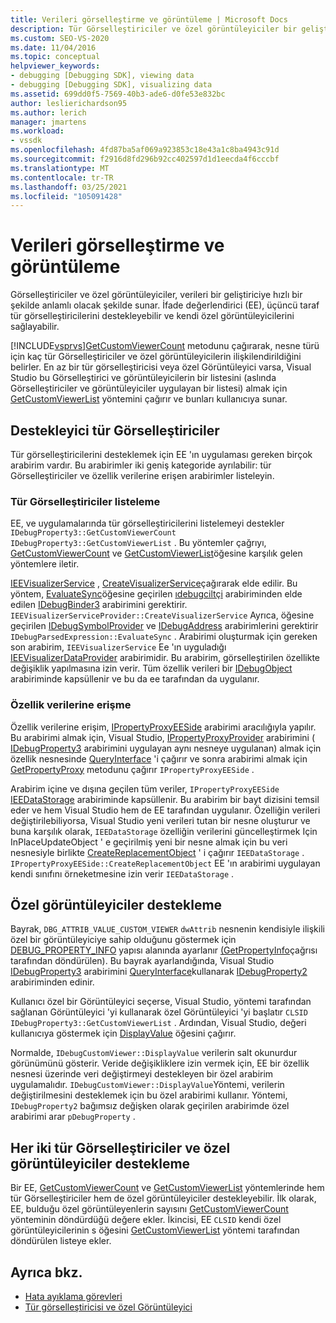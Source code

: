```yaml
---
title: Verileri görselleştirme ve görüntüleme | Microsoft Docs
description: Tür Görselleştiriciler ve özel görüntüleyiciler bir geliştiriciye veri sunma hakkında bilgi edinin. İfade değerlendirici, üçüncü taraf tür görselleştiricilerini destekler.
ms.custom: SEO-VS-2020
ms.date: 11/04/2016
ms.topic: conceptual
helpviewer_keywords:
- debugging [Debugging SDK], viewing data
- debugging [Debugging SDK], visualizing data
ms.assetid: 699dd0f5-7569-40b3-ade6-d0fe53e832bc
author: leslierichardson95
ms.author: lerich
manager: jmartens
ms.workload:
- vssdk
ms.openlocfilehash: 4fd87ba5af069a923853c18e43a1c8ba4943c91d
ms.sourcegitcommit: f2916d8fd296b92cc402597d1d1eecda4f6cccbf
ms.translationtype: MT
ms.contentlocale: tr-TR
ms.lasthandoff: 03/25/2021
ms.locfileid: "105091428"
---
```

# <a name="visualizing-and-viewing-data"></a>Verileri görselleştirme ve görüntüleme
Görselleştiriciler ve özel görüntüleyiciler, verileri bir geliştiriciye hızlı bir şekilde anlamlı olacak şekilde sunar. İfade değerlendirici (EE), üçüncü taraf tür görselleştiricilerini destekleyebilir ve kendi özel görüntüleyicilerini sağlayabilir.

 [!INCLUDE[vsprvs](../../code-quality/includes/vsprvs_md.md)][GetCustomViewerCount](../../extensibility/debugger/reference/idebugproperty3-getcustomviewercount.md) metodunu çağırarak, nesne türü için kaç tür Görselleştiriciler ve özel görüntüleyicilerin ilişkilendirildiğini belirler. En az bir tür görselleştiricisi veya özel Görüntüleyici varsa, Visual Studio bu Görselleştirici ve görüntüleyicilerin bir listesini (aslında Görselleştiriciler ve görüntüleyiciler uygulayan bir listesi) almak için [GetCustomViewerList](../../extensibility/debugger/reference/idebugproperty3-getcustomviewerlist.md) yöntemini çağırır ve bunları kullanıcıya sunar.

## <a name="supporting-type-visualizers"></a>Destekleyici tür Görselleştiriciler
 Tür görselleştiricilerini desteklemek için EE 'ın uygulaması gereken birçok arabirim vardır. Bu arabirimler iki geniş kategoride ayrılabilir: tür Görselleştiriciler ve özellik verilerine erişen arabirimler listeleyin.

### <a name="listing-type-visualizers"></a>Tür Görselleştiriciler listeleme
 EE, ve uygulamalarında tür görselleştiricilerini listelemeyi destekler `IDebugProperty3::GetCustomViewerCount` `IDebugProperty3::GetCustomViewerList` . Bu yöntemler çağrıyı, [GetCustomViewerCount](../../extensibility/debugger/reference/ieevisualizerservice-getcustomviewercount.md) ve [GetCustomViewerList](../../extensibility/debugger/reference/ieevisualizerservice-getcustomviewerlist.md)öğesine karşılık gelen yöntemlere iletir.

 [IEEVisualizerService](../../extensibility/debugger/reference/ieevisualizerservice.md) , [CreateVisualizerService](../../extensibility/debugger/reference/ieevisualizerserviceprovider-createvisualizerservice.md)çağırarak elde edilir. Bu yöntem, [EvaluateSync](../../extensibility/debugger/reference/idebugparsedexpression-evaluatesync.md)öğesine geçirilen [ıdebugciltçi](../../extensibility/debugger/reference/idebugbinder.md) arabiriminden elde edilen [IDebugBinder3](../../extensibility/debugger/reference/idebugbinder3.md) arabirimini gerektirir. `IEEVisualizerServiceProvider::CreateVisualizerService` Ayrıca, öğesine geçirilen [IDebugSymbolProvider](../../extensibility/debugger/reference/idebugsymbolprovider.md) ve [IDebugAddress](../../extensibility/debugger/reference/idebugaddress.md) arabirimlerini gerektirir `IDebugParsedExpression::EvaluateSync` . Arabirimi oluşturmak için gereken son arabirim, `IEEVisualizerService` Ee 'ın uyguladığı [IEEVisualizerDataProvider](../../extensibility/debugger/reference/ieevisualizerdataprovider.md) arabirimidir. Bu arabirim, görselleştirilen özellikte değişiklik yapılmasına izin verir. Tüm özellik verileri bir [IDebugObject](../../extensibility/debugger/reference/idebugobject.md) arabiriminde kapsüllenir ve bu da ee tarafından da uygulanır.

### <a name="accessing-property-data"></a>Özellik verilerine erişme
 Özellik verilerine erişim, [IPropertyProxyEESide](../../extensibility/debugger/reference/ipropertyproxyeeside.md) arabirimi aracılığıyla yapılır. Bu arabirimi almak için, Visual Studio, [IPropertyProxyProvider](../../extensibility/debugger/reference/ipropertyproxyprovider.md) arabirimini ( [IDebugProperty3](../../extensibility/debugger/reference/idebugproperty3.md) arabirimini uygulayan aynı nesneye uygulanan) almak için özellik nesnesinde [QueryInterface](/cpp/atl/queryinterface) 'i çağırır ve sonra arabirimi almak için [GetPropertyProxy](../../extensibility/debugger/reference/ipropertyproxyprovider-getpropertyproxy.md) metodunu çağırır `IPropertyProxyEESide` .

 Arabirim içine ve dışına geçilen tüm veriler, `IPropertyProxyEESide` [IEEDataStorage](../../extensibility/debugger/reference/ieedatastorage.md) arabiriminde kapsüllenir. Bu arabirim bir bayt dizisini temsil eder ve hem Visual Studio hem de EE tarafından uygulanır. Özelliğin verileri değiştirilebiliyorsa, Visual Studio yeni verileri tutan bir nesne oluşturur ve buna karşılık olarak, `IEEDataStorage` özelliğin verilerini güncelleştirmek Için InPlaceUpdateObject ' e geçirilmiş yeni bir nesne almak için bu veri nesnesiyle birlikte [CreateReplacementObject](../../extensibility/debugger/reference/ipropertyproxyeeside-createreplacementobject.md) ' i çağırır `IEEDataStorage` . [](../../extensibility/debugger/reference/ipropertyproxyeeside-inplaceupdateobject.md) `IPropertyProxyEESide::CreateReplacementObject` EE 'ın arabirimi uygulayan kendi sınıfını örneketmesine izin verir `IEEDataStorage` .

## <a name="supporting-custom-viewers"></a>Özel görüntüleyiciler destekleme
 Bayrak, `DBG_ATTRIB_VALUE_CUSTOM_VIEWER` `dwAttrib` nesnenin kendisiyle ilişkili özel bir görüntüleyiciye sahip olduğunu göstermek için [DEBUG_PROPERTY_INFO](../../extensibility/debugger/reference/debug-property-info.md) yapısı alanında ayarlanır [(GetPropertyInfo](../../extensibility/debugger/reference/idebugproperty2-getpropertyinfo.md)çağrısı tarafından döndürülen). Bu bayrak ayarlandığında, Visual Studio [IDebugProperty3](../../extensibility/debugger/reference/idebugproperty3.md) arabirimini [QueryInterface](/cpp/atl/queryinterface)kullanarak [IDebugProperty2](../../extensibility/debugger/reference/idebugproperty2.md) arabiriminden edinir.

 Kullanıcı özel bir Görüntüleyici seçerse, Visual Studio, yöntemi tarafından sağlanan Görüntüleyici 'yi kullanarak özel Görüntüleyici 'yi başlatır `CLSID` `IDebugProperty3::GetCustomViewerList` . Ardından, Visual Studio, değeri kullanıcıya göstermek için [DisplayValue](../../extensibility/debugger/reference/idebugcustomviewer-displayvalue.md) öğesini çağırır.

 Normalde, `IDebugCustomViewer::DisplayValue` verilerin salt okunurdur görünümünü gösterir. Veride değişikliklere izin vermek için, EE bir özellik nesnesi üzerinde veri değiştirmeyi destekleyen bir özel arabirim uygulamalıdır. `IDebugCustomViewer::DisplayValue`Yöntemi, verilerin değiştirilmesini desteklemek için bu özel arabirimi kullanır. Yöntemi, `IDebugProperty2` bağımsız değişken olarak geçirilen arabirimde özel arabirimi arar `pDebugProperty` .

## <a name="supporting-both-type-visualizers-and-custom-viewers"></a>Her iki tür Görselleştiriciler ve özel görüntüleyiciler destekleme
 Bir EE, [GetCustomViewerCount](../../extensibility/debugger/reference/idebugproperty3-getcustomviewercount.md) ve [GetCustomViewerList](../../extensibility/debugger/reference/idebugproperty3-getcustomviewerlist.md) yöntemlerinde hem tür Görselleştiriciler hem de özel görüntüleyiciler destekleyebilir. İlk olarak, EE, bulduğu özel görüntüleyenlerin sayısını [GetCustomViewerCount](../../extensibility/debugger/reference/ieevisualizerservice-getcustomviewercount.md) yönteminin döndürdüğü değere ekler. İkincisi, EE `CLSID` kendi özel görüntüleyicilerinin s öğesini [GetCustomViewerList](../../extensibility/debugger/reference/ieevisualizerservice-getcustomviewerlist.md) yöntemi tarafından döndürülen listeye ekler.

## <a name="see-also"></a>Ayrıca bkz.
- [Hata ayıklama görevleri](../../extensibility/debugger/debugging-tasks.md)
- [Tür görselleştiricisi ve özel Görüntüleyici](../../extensibility/debugger/type-visualizer-and-custom-viewer.md)
